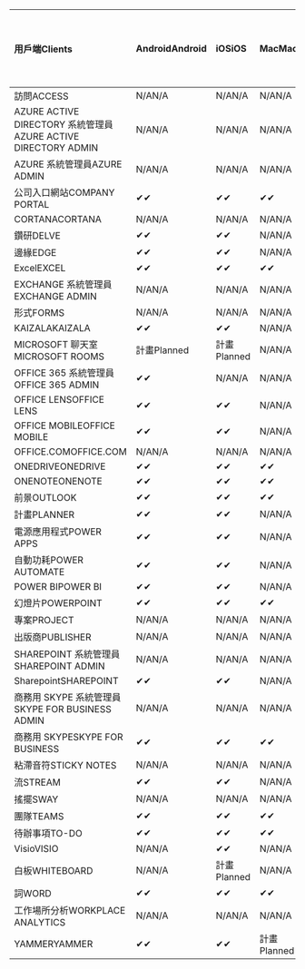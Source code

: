<!-- This file is generated automatically. Changes made to this file will be overwritten.-->
|<span data-ttu-id="32277-101">用戶端</span><span class="sxs-lookup"><span data-stu-id="32277-101">Clients</span></span>|<span data-ttu-id="32277-102">Android</span><span class="sxs-lookup"><span data-stu-id="32277-102">Android</span></span>|<span data-ttu-id="32277-103">iOS</span><span class="sxs-lookup"><span data-stu-id="32277-103">iOS</span></span>|<span data-ttu-id="32277-104">Mac</span><span class="sxs-lookup"><span data-stu-id="32277-104">Mac</span></span>|<span data-ttu-id="32277-105">Windows 10</span><span class="sxs-lookup"><span data-stu-id="32277-105">Windows 10</span></span><br><span data-ttu-id="32277-106">桌上型電腦</span><span class="sxs-lookup"><span data-stu-id="32277-106">Desktop</span></span>|<span data-ttu-id="32277-107">Windows 10</span><span class="sxs-lookup"><span data-stu-id="32277-107">Windows 10</span></span><br><span data-ttu-id="32277-108">新式應用程式</span><span class="sxs-lookup"><span data-stu-id="32277-108">Modern Apps</span></span>|
|:-|:-|:-|:-|:-|:-|
|<span data-ttu-id="32277-109">訪問</span><span class="sxs-lookup"><span data-stu-id="32277-109">ACCESS</span></span>|<span data-ttu-id="32277-110">N/A</span><span class="sxs-lookup"><span data-stu-id="32277-110">N/A</span></span>|<span data-ttu-id="32277-111">N/A</span><span class="sxs-lookup"><span data-stu-id="32277-111">N/A</span></span>|<span data-ttu-id="32277-112">N/A</span><span class="sxs-lookup"><span data-stu-id="32277-112">N/A</span></span>|<span data-ttu-id="32277-113">✔</span><span class="sxs-lookup"><span data-stu-id="32277-113">✔</span></span>|<span data-ttu-id="32277-114">N/A</span><span class="sxs-lookup"><span data-stu-id="32277-114">N/A</span></span>|
|<span data-ttu-id="32277-115">AZURE ACTIVE DIRECTORY 系統管理員</span><span class="sxs-lookup"><span data-stu-id="32277-115">AZURE ACTIVE DIRECTORY ADMIN</span></span>|<span data-ttu-id="32277-116">N/A</span><span class="sxs-lookup"><span data-stu-id="32277-116">N/A</span></span>|<span data-ttu-id="32277-117">N/A</span><span class="sxs-lookup"><span data-stu-id="32277-117">N/A</span></span>|<span data-ttu-id="32277-118">N/A</span><span class="sxs-lookup"><span data-stu-id="32277-118">N/A</span></span>|<span data-ttu-id="32277-119">✔</span><span class="sxs-lookup"><span data-stu-id="32277-119">✔</span></span>|<span data-ttu-id="32277-120">N/A</span><span class="sxs-lookup"><span data-stu-id="32277-120">N/A</span></span>|
|<span data-ttu-id="32277-121">AZURE 系統管理員</span><span class="sxs-lookup"><span data-stu-id="32277-121">AZURE ADMIN</span></span>|<span data-ttu-id="32277-122">N/A</span><span class="sxs-lookup"><span data-stu-id="32277-122">N/A</span></span>|<span data-ttu-id="32277-123">N/A</span><span class="sxs-lookup"><span data-stu-id="32277-123">N/A</span></span>|<span data-ttu-id="32277-124">N/A</span><span class="sxs-lookup"><span data-stu-id="32277-124">N/A</span></span>|<span data-ttu-id="32277-125">N/A</span><span class="sxs-lookup"><span data-stu-id="32277-125">N/A</span></span>|<span data-ttu-id="32277-126">N/A</span><span class="sxs-lookup"><span data-stu-id="32277-126">N/A</span></span>|
|<span data-ttu-id="32277-127">公司入口網站</span><span class="sxs-lookup"><span data-stu-id="32277-127">COMPANY PORTAL</span></span>|<span data-ttu-id="32277-128">✔</span><span class="sxs-lookup"><span data-stu-id="32277-128">✔</span></span>|<span data-ttu-id="32277-129">✔</span><span class="sxs-lookup"><span data-stu-id="32277-129">✔</span></span>|<span data-ttu-id="32277-130">✔</span><span class="sxs-lookup"><span data-stu-id="32277-130">✔</span></span>|<span data-ttu-id="32277-131">N/A</span><span class="sxs-lookup"><span data-stu-id="32277-131">N/A</span></span>|<span data-ttu-id="32277-132">✔</span><span class="sxs-lookup"><span data-stu-id="32277-132">✔</span></span>|
|<span data-ttu-id="32277-133">CORTANA</span><span class="sxs-lookup"><span data-stu-id="32277-133">CORTANA</span></span>|<span data-ttu-id="32277-134">N/A</span><span class="sxs-lookup"><span data-stu-id="32277-134">N/A</span></span>|<span data-ttu-id="32277-135">N/A</span><span class="sxs-lookup"><span data-stu-id="32277-135">N/A</span></span>|<span data-ttu-id="32277-136">N/A</span><span class="sxs-lookup"><span data-stu-id="32277-136">N/A</span></span>|<span data-ttu-id="32277-137">N/A</span><span class="sxs-lookup"><span data-stu-id="32277-137">N/A</span></span>|<span data-ttu-id="32277-138">✔</span><span class="sxs-lookup"><span data-stu-id="32277-138">✔</span></span>|
|<span data-ttu-id="32277-139">鑽研</span><span class="sxs-lookup"><span data-stu-id="32277-139">DELVE</span></span>|<span data-ttu-id="32277-140">✔</span><span class="sxs-lookup"><span data-stu-id="32277-140">✔</span></span>|<span data-ttu-id="32277-141">✔</span><span class="sxs-lookup"><span data-stu-id="32277-141">✔</span></span>|<span data-ttu-id="32277-142">N/A</span><span class="sxs-lookup"><span data-stu-id="32277-142">N/A</span></span>|<span data-ttu-id="32277-143">N/A</span><span class="sxs-lookup"><span data-stu-id="32277-143">N/A</span></span>|<span data-ttu-id="32277-144">N/A</span><span class="sxs-lookup"><span data-stu-id="32277-144">N/A</span></span>|
|<span data-ttu-id="32277-145">邊緣</span><span class="sxs-lookup"><span data-stu-id="32277-145">EDGE</span></span>|<span data-ttu-id="32277-146">✔</span><span class="sxs-lookup"><span data-stu-id="32277-146">✔</span></span>|<span data-ttu-id="32277-147">✔</span><span class="sxs-lookup"><span data-stu-id="32277-147">✔</span></span>|<span data-ttu-id="32277-148">N/A</span><span class="sxs-lookup"><span data-stu-id="32277-148">N/A</span></span>|<span data-ttu-id="32277-149">✔</span><span class="sxs-lookup"><span data-stu-id="32277-149">✔</span></span>|<span data-ttu-id="32277-150">N/A</span><span class="sxs-lookup"><span data-stu-id="32277-150">N/A</span></span>|
|<span data-ttu-id="32277-151">Excel</span><span class="sxs-lookup"><span data-stu-id="32277-151">EXCEL</span></span>|<span data-ttu-id="32277-152">✔</span><span class="sxs-lookup"><span data-stu-id="32277-152">✔</span></span>|<span data-ttu-id="32277-153">✔</span><span class="sxs-lookup"><span data-stu-id="32277-153">✔</span></span>|<span data-ttu-id="32277-154">✔</span><span class="sxs-lookup"><span data-stu-id="32277-154">✔</span></span>|<span data-ttu-id="32277-155">✔</span><span class="sxs-lookup"><span data-stu-id="32277-155">✔</span></span>|<span data-ttu-id="32277-156">✔</span><span class="sxs-lookup"><span data-stu-id="32277-156">✔</span></span>|
|<span data-ttu-id="32277-157">EXCHANGE 系統管理員</span><span class="sxs-lookup"><span data-stu-id="32277-157">EXCHANGE ADMIN</span></span>|<span data-ttu-id="32277-158">N/A</span><span class="sxs-lookup"><span data-stu-id="32277-158">N/A</span></span>|<span data-ttu-id="32277-159">N/A</span><span class="sxs-lookup"><span data-stu-id="32277-159">N/A</span></span>|<span data-ttu-id="32277-160">N/A</span><span class="sxs-lookup"><span data-stu-id="32277-160">N/A</span></span>|<span data-ttu-id="32277-161">✔</span><span class="sxs-lookup"><span data-stu-id="32277-161">✔</span></span>|<span data-ttu-id="32277-162">N/A</span><span class="sxs-lookup"><span data-stu-id="32277-162">N/A</span></span>|
|<span data-ttu-id="32277-163">形式</span><span class="sxs-lookup"><span data-stu-id="32277-163">FORMS</span></span>|<span data-ttu-id="32277-164">N/A</span><span class="sxs-lookup"><span data-stu-id="32277-164">N/A</span></span>|<span data-ttu-id="32277-165">N/A</span><span class="sxs-lookup"><span data-stu-id="32277-165">N/A</span></span>|<span data-ttu-id="32277-166">N/A</span><span class="sxs-lookup"><span data-stu-id="32277-166">N/A</span></span>|<span data-ttu-id="32277-167">N/A</span><span class="sxs-lookup"><span data-stu-id="32277-167">N/A</span></span>|<span data-ttu-id="32277-168">N/A</span><span class="sxs-lookup"><span data-stu-id="32277-168">N/A</span></span>|
|<span data-ttu-id="32277-169">KAIZALA</span><span class="sxs-lookup"><span data-stu-id="32277-169">KAIZALA</span></span>|<span data-ttu-id="32277-170">✔</span><span class="sxs-lookup"><span data-stu-id="32277-170">✔</span></span>|<span data-ttu-id="32277-171">✔</span><span class="sxs-lookup"><span data-stu-id="32277-171">✔</span></span>|<span data-ttu-id="32277-172">N/A</span><span class="sxs-lookup"><span data-stu-id="32277-172">N/A</span></span>|<span data-ttu-id="32277-173">N/A</span><span class="sxs-lookup"><span data-stu-id="32277-173">N/A</span></span>|<span data-ttu-id="32277-174">N/A</span><span class="sxs-lookup"><span data-stu-id="32277-174">N/A</span></span>|
|<span data-ttu-id="32277-175">MICROSOFT 聊天室</span><span class="sxs-lookup"><span data-stu-id="32277-175">MICROSOFT ROOMS</span></span>|<span data-ttu-id="32277-176">計畫</span><span class="sxs-lookup"><span data-stu-id="32277-176">Planned</span></span>|<span data-ttu-id="32277-177">計畫</span><span class="sxs-lookup"><span data-stu-id="32277-177">Planned</span></span>|<span data-ttu-id="32277-178">N/A</span><span class="sxs-lookup"><span data-stu-id="32277-178">N/A</span></span>|<span data-ttu-id="32277-179">N/A</span><span class="sxs-lookup"><span data-stu-id="32277-179">N/A</span></span>|<span data-ttu-id="32277-180">N/A</span><span class="sxs-lookup"><span data-stu-id="32277-180">N/A</span></span>|
|<span data-ttu-id="32277-181">OFFICE 365 系統管理員</span><span class="sxs-lookup"><span data-stu-id="32277-181">OFFICE 365 ADMIN</span></span>|<span data-ttu-id="32277-182">✔</span><span class="sxs-lookup"><span data-stu-id="32277-182">✔</span></span>|<span data-ttu-id="32277-183">N/A</span><span class="sxs-lookup"><span data-stu-id="32277-183">N/A</span></span>|<span data-ttu-id="32277-184">N/A</span><span class="sxs-lookup"><span data-stu-id="32277-184">N/A</span></span>|<span data-ttu-id="32277-185">N/A</span><span class="sxs-lookup"><span data-stu-id="32277-185">N/A</span></span>|<span data-ttu-id="32277-186">N/A</span><span class="sxs-lookup"><span data-stu-id="32277-186">N/A</span></span>|
|<span data-ttu-id="32277-187">OFFICE LENS</span><span class="sxs-lookup"><span data-stu-id="32277-187">OFFICE LENS</span></span>|<span data-ttu-id="32277-188">✔</span><span class="sxs-lookup"><span data-stu-id="32277-188">✔</span></span>|<span data-ttu-id="32277-189">✔</span><span class="sxs-lookup"><span data-stu-id="32277-189">✔</span></span>|<span data-ttu-id="32277-190">N/A</span><span class="sxs-lookup"><span data-stu-id="32277-190">N/A</span></span>|<span data-ttu-id="32277-191">N/A</span><span class="sxs-lookup"><span data-stu-id="32277-191">N/A</span></span>|<span data-ttu-id="32277-192">✔</span><span class="sxs-lookup"><span data-stu-id="32277-192">✔</span></span>|
|<span data-ttu-id="32277-193">OFFICE MOBILE</span><span class="sxs-lookup"><span data-stu-id="32277-193">OFFICE MOBILE</span></span>|<span data-ttu-id="32277-194">✔</span><span class="sxs-lookup"><span data-stu-id="32277-194">✔</span></span>|<span data-ttu-id="32277-195">✔</span><span class="sxs-lookup"><span data-stu-id="32277-195">✔</span></span>|<span data-ttu-id="32277-196">N/A</span><span class="sxs-lookup"><span data-stu-id="32277-196">N/A</span></span>|<span data-ttu-id="32277-197">N/A</span><span class="sxs-lookup"><span data-stu-id="32277-197">N/A</span></span>|<span data-ttu-id="32277-198">N/A</span><span class="sxs-lookup"><span data-stu-id="32277-198">N/A</span></span>|
|<span data-ttu-id="32277-199">OFFICE.COM</span><span class="sxs-lookup"><span data-stu-id="32277-199">OFFICE.COM</span></span>|<span data-ttu-id="32277-200">N/A</span><span class="sxs-lookup"><span data-stu-id="32277-200">N/A</span></span>|<span data-ttu-id="32277-201">N/A</span><span class="sxs-lookup"><span data-stu-id="32277-201">N/A</span></span>|<span data-ttu-id="32277-202">N/A</span><span class="sxs-lookup"><span data-stu-id="32277-202">N/A</span></span>|<span data-ttu-id="32277-203">N/A</span><span class="sxs-lookup"><span data-stu-id="32277-203">N/A</span></span>|<span data-ttu-id="32277-204">✔</span><span class="sxs-lookup"><span data-stu-id="32277-204">✔</span></span>|
|<span data-ttu-id="32277-205">ONEDRIVE</span><span class="sxs-lookup"><span data-stu-id="32277-205">ONEDRIVE</span></span>|<span data-ttu-id="32277-206">✔</span><span class="sxs-lookup"><span data-stu-id="32277-206">✔</span></span>|<span data-ttu-id="32277-207">✔</span><span class="sxs-lookup"><span data-stu-id="32277-207">✔</span></span>|<span data-ttu-id="32277-208">✔</span><span class="sxs-lookup"><span data-stu-id="32277-208">✔</span></span>|<span data-ttu-id="32277-209">✔</span><span class="sxs-lookup"><span data-stu-id="32277-209">✔</span></span>|<span data-ttu-id="32277-210">✔</span><span class="sxs-lookup"><span data-stu-id="32277-210">✔</span></span>|
|<span data-ttu-id="32277-211">ONENOTE</span><span class="sxs-lookup"><span data-stu-id="32277-211">ONENOTE</span></span>|<span data-ttu-id="32277-212">✔</span><span class="sxs-lookup"><span data-stu-id="32277-212">✔</span></span>|<span data-ttu-id="32277-213">✔</span><span class="sxs-lookup"><span data-stu-id="32277-213">✔</span></span>|<span data-ttu-id="32277-214">✔</span><span class="sxs-lookup"><span data-stu-id="32277-214">✔</span></span>|<span data-ttu-id="32277-215">✔</span><span class="sxs-lookup"><span data-stu-id="32277-215">✔</span></span>|<span data-ttu-id="32277-216">✔</span><span class="sxs-lookup"><span data-stu-id="32277-216">✔</span></span>|
|<span data-ttu-id="32277-217">前景</span><span class="sxs-lookup"><span data-stu-id="32277-217">OUTLOOK</span></span>|<span data-ttu-id="32277-218">✔</span><span class="sxs-lookup"><span data-stu-id="32277-218">✔</span></span>|<span data-ttu-id="32277-219">✔</span><span class="sxs-lookup"><span data-stu-id="32277-219">✔</span></span>|<span data-ttu-id="32277-220">✔</span><span class="sxs-lookup"><span data-stu-id="32277-220">✔</span></span>|<span data-ttu-id="32277-221">✔</span><span class="sxs-lookup"><span data-stu-id="32277-221">✔</span></span>|<span data-ttu-id="32277-222">✔</span><span class="sxs-lookup"><span data-stu-id="32277-222">✔</span></span>|
|<span data-ttu-id="32277-223">計畫</span><span class="sxs-lookup"><span data-stu-id="32277-223">PLANNER</span></span>|<span data-ttu-id="32277-224">✔</span><span class="sxs-lookup"><span data-stu-id="32277-224">✔</span></span>|<span data-ttu-id="32277-225">✔</span><span class="sxs-lookup"><span data-stu-id="32277-225">✔</span></span>|<span data-ttu-id="32277-226">N/A</span><span class="sxs-lookup"><span data-stu-id="32277-226">N/A</span></span>|<span data-ttu-id="32277-227">N/A</span><span class="sxs-lookup"><span data-stu-id="32277-227">N/A</span></span>|<span data-ttu-id="32277-228">N/A</span><span class="sxs-lookup"><span data-stu-id="32277-228">N/A</span></span>|
|<span data-ttu-id="32277-229">電源應用程式</span><span class="sxs-lookup"><span data-stu-id="32277-229">POWER APPS</span></span>|<span data-ttu-id="32277-230">✔</span><span class="sxs-lookup"><span data-stu-id="32277-230">✔</span></span>|<span data-ttu-id="32277-231">✔</span><span class="sxs-lookup"><span data-stu-id="32277-231">✔</span></span>|<span data-ttu-id="32277-232">N/A</span><span class="sxs-lookup"><span data-stu-id="32277-232">N/A</span></span>|<span data-ttu-id="32277-233">N/A</span><span class="sxs-lookup"><span data-stu-id="32277-233">N/A</span></span>|<span data-ttu-id="32277-234">✔</span><span class="sxs-lookup"><span data-stu-id="32277-234">✔</span></span>|
|<span data-ttu-id="32277-235">自動功耗</span><span class="sxs-lookup"><span data-stu-id="32277-235">POWER AUTOMATE</span></span>|<span data-ttu-id="32277-236">✔</span><span class="sxs-lookup"><span data-stu-id="32277-236">✔</span></span>|<span data-ttu-id="32277-237">✔</span><span class="sxs-lookup"><span data-stu-id="32277-237">✔</span></span>|<span data-ttu-id="32277-238">N/A</span><span class="sxs-lookup"><span data-stu-id="32277-238">N/A</span></span>|<span data-ttu-id="32277-239">N/A</span><span class="sxs-lookup"><span data-stu-id="32277-239">N/A</span></span>|<span data-ttu-id="32277-240">N/A</span><span class="sxs-lookup"><span data-stu-id="32277-240">N/A</span></span>|
|<span data-ttu-id="32277-241">POWER BI</span><span class="sxs-lookup"><span data-stu-id="32277-241">POWER BI</span></span>|<span data-ttu-id="32277-242">✔</span><span class="sxs-lookup"><span data-stu-id="32277-242">✔</span></span>|<span data-ttu-id="32277-243">✔</span><span class="sxs-lookup"><span data-stu-id="32277-243">✔</span></span>|<span data-ttu-id="32277-244">N/A</span><span class="sxs-lookup"><span data-stu-id="32277-244">N/A</span></span>|<span data-ttu-id="32277-245">✔</span><span class="sxs-lookup"><span data-stu-id="32277-245">✔</span></span>|<span data-ttu-id="32277-246">✔</span><span class="sxs-lookup"><span data-stu-id="32277-246">✔</span></span>|
|<span data-ttu-id="32277-247">幻燈片</span><span class="sxs-lookup"><span data-stu-id="32277-247">POWERPOINT</span></span>|<span data-ttu-id="32277-248">✔</span><span class="sxs-lookup"><span data-stu-id="32277-248">✔</span></span>|<span data-ttu-id="32277-249">✔</span><span class="sxs-lookup"><span data-stu-id="32277-249">✔</span></span>|<span data-ttu-id="32277-250">✔</span><span class="sxs-lookup"><span data-stu-id="32277-250">✔</span></span>|<span data-ttu-id="32277-251">✔</span><span class="sxs-lookup"><span data-stu-id="32277-251">✔</span></span>|<span data-ttu-id="32277-252">✔</span><span class="sxs-lookup"><span data-stu-id="32277-252">✔</span></span>|
|<span data-ttu-id="32277-253">專案</span><span class="sxs-lookup"><span data-stu-id="32277-253">PROJECT</span></span>|<span data-ttu-id="32277-254">N/A</span><span class="sxs-lookup"><span data-stu-id="32277-254">N/A</span></span>|<span data-ttu-id="32277-255">N/A</span><span class="sxs-lookup"><span data-stu-id="32277-255">N/A</span></span>|<span data-ttu-id="32277-256">N/A</span><span class="sxs-lookup"><span data-stu-id="32277-256">N/A</span></span>|<span data-ttu-id="32277-257">✔</span><span class="sxs-lookup"><span data-stu-id="32277-257">✔</span></span>|<span data-ttu-id="32277-258">N/A</span><span class="sxs-lookup"><span data-stu-id="32277-258">N/A</span></span>|
|<span data-ttu-id="32277-259">出版商</span><span class="sxs-lookup"><span data-stu-id="32277-259">PUBLISHER</span></span>|<span data-ttu-id="32277-260">N/A</span><span class="sxs-lookup"><span data-stu-id="32277-260">N/A</span></span>|<span data-ttu-id="32277-261">N/A</span><span class="sxs-lookup"><span data-stu-id="32277-261">N/A</span></span>|<span data-ttu-id="32277-262">N/A</span><span class="sxs-lookup"><span data-stu-id="32277-262">N/A</span></span>|<span data-ttu-id="32277-263">✔</span><span class="sxs-lookup"><span data-stu-id="32277-263">✔</span></span>|<span data-ttu-id="32277-264">N/A</span><span class="sxs-lookup"><span data-stu-id="32277-264">N/A</span></span>|
|<span data-ttu-id="32277-265">SHAREPOINT 系統管理員</span><span class="sxs-lookup"><span data-stu-id="32277-265">SHAREPOINT ADMIN</span></span>|<span data-ttu-id="32277-266">N/A</span><span class="sxs-lookup"><span data-stu-id="32277-266">N/A</span></span>|<span data-ttu-id="32277-267">N/A</span><span class="sxs-lookup"><span data-stu-id="32277-267">N/A</span></span>|<span data-ttu-id="32277-268">N/A</span><span class="sxs-lookup"><span data-stu-id="32277-268">N/A</span></span>|<span data-ttu-id="32277-269">✔</span><span class="sxs-lookup"><span data-stu-id="32277-269">✔</span></span>|<span data-ttu-id="32277-270">N/A</span><span class="sxs-lookup"><span data-stu-id="32277-270">N/A</span></span>|
|<span data-ttu-id="32277-271">Sharepoint</span><span class="sxs-lookup"><span data-stu-id="32277-271">SHAREPOINT</span></span>|<span data-ttu-id="32277-272">✔</span><span class="sxs-lookup"><span data-stu-id="32277-272">✔</span></span>|<span data-ttu-id="32277-273">✔</span><span class="sxs-lookup"><span data-stu-id="32277-273">✔</span></span>|<span data-ttu-id="32277-274">N/A</span><span class="sxs-lookup"><span data-stu-id="32277-274">N/A</span></span>|<span data-ttu-id="32277-275">N/A</span><span class="sxs-lookup"><span data-stu-id="32277-275">N/A</span></span>|<span data-ttu-id="32277-276">N/A</span><span class="sxs-lookup"><span data-stu-id="32277-276">N/A</span></span>|
|<span data-ttu-id="32277-277">商務用 SKYPE 系統管理員</span><span class="sxs-lookup"><span data-stu-id="32277-277">SKYPE FOR BUSINESS ADMIN</span></span>|<span data-ttu-id="32277-278">N/A</span><span class="sxs-lookup"><span data-stu-id="32277-278">N/A</span></span>|<span data-ttu-id="32277-279">N/A</span><span class="sxs-lookup"><span data-stu-id="32277-279">N/A</span></span>|<span data-ttu-id="32277-280">N/A</span><span class="sxs-lookup"><span data-stu-id="32277-280">N/A</span></span>|<span data-ttu-id="32277-281">✔</span><span class="sxs-lookup"><span data-stu-id="32277-281">✔</span></span>|<span data-ttu-id="32277-282">N/A</span><span class="sxs-lookup"><span data-stu-id="32277-282">N/A</span></span>|
|<span data-ttu-id="32277-283">商務用 SKYPE</span><span class="sxs-lookup"><span data-stu-id="32277-283">SKYPE FOR BUSINESS</span></span>|<span data-ttu-id="32277-284">✔</span><span class="sxs-lookup"><span data-stu-id="32277-284">✔</span></span>|<span data-ttu-id="32277-285">✔</span><span class="sxs-lookup"><span data-stu-id="32277-285">✔</span></span>|<span data-ttu-id="32277-286">✔</span><span class="sxs-lookup"><span data-stu-id="32277-286">✔</span></span>|<span data-ttu-id="32277-287">✔</span><span class="sxs-lookup"><span data-stu-id="32277-287">✔</span></span>|<span data-ttu-id="32277-288">N/A</span><span class="sxs-lookup"><span data-stu-id="32277-288">N/A</span></span>|
|<span data-ttu-id="32277-289">粘滯音符</span><span class="sxs-lookup"><span data-stu-id="32277-289">STICKY NOTES</span></span>|<span data-ttu-id="32277-290">N/A</span><span class="sxs-lookup"><span data-stu-id="32277-290">N/A</span></span>|<span data-ttu-id="32277-291">N/A</span><span class="sxs-lookup"><span data-stu-id="32277-291">N/A</span></span>|<span data-ttu-id="32277-292">N/A</span><span class="sxs-lookup"><span data-stu-id="32277-292">N/A</span></span>|<span data-ttu-id="32277-293">N/A</span><span class="sxs-lookup"><span data-stu-id="32277-293">N/A</span></span>|<span data-ttu-id="32277-294">✔</span><span class="sxs-lookup"><span data-stu-id="32277-294">✔</span></span>|
|<span data-ttu-id="32277-295">流</span><span class="sxs-lookup"><span data-stu-id="32277-295">STREAM</span></span>|<span data-ttu-id="32277-296">✔</span><span class="sxs-lookup"><span data-stu-id="32277-296">✔</span></span>|<span data-ttu-id="32277-297">✔</span><span class="sxs-lookup"><span data-stu-id="32277-297">✔</span></span>|<span data-ttu-id="32277-298">N/A</span><span class="sxs-lookup"><span data-stu-id="32277-298">N/A</span></span>|<span data-ttu-id="32277-299">N/A</span><span class="sxs-lookup"><span data-stu-id="32277-299">N/A</span></span>|<span data-ttu-id="32277-300">N/A</span><span class="sxs-lookup"><span data-stu-id="32277-300">N/A</span></span>|
|<span data-ttu-id="32277-301">搖擺</span><span class="sxs-lookup"><span data-stu-id="32277-301">SWAY</span></span>|<span data-ttu-id="32277-302">N/A</span><span class="sxs-lookup"><span data-stu-id="32277-302">N/A</span></span>|<span data-ttu-id="32277-303">N/A</span><span class="sxs-lookup"><span data-stu-id="32277-303">N/A</span></span>|<span data-ttu-id="32277-304">N/A</span><span class="sxs-lookup"><span data-stu-id="32277-304">N/A</span></span>|<span data-ttu-id="32277-305">N/A</span><span class="sxs-lookup"><span data-stu-id="32277-305">N/A</span></span>|<span data-ttu-id="32277-306">✔</span><span class="sxs-lookup"><span data-stu-id="32277-306">✔</span></span>|
|<span data-ttu-id="32277-307">團隊</span><span class="sxs-lookup"><span data-stu-id="32277-307">TEAMS</span></span>|<span data-ttu-id="32277-308">✔</span><span class="sxs-lookup"><span data-stu-id="32277-308">✔</span></span>|<span data-ttu-id="32277-309">✔</span><span class="sxs-lookup"><span data-stu-id="32277-309">✔</span></span>|<span data-ttu-id="32277-310">✔</span><span class="sxs-lookup"><span data-stu-id="32277-310">✔</span></span>|<span data-ttu-id="32277-311">計畫</span><span class="sxs-lookup"><span data-stu-id="32277-311">Planned</span></span>|<span data-ttu-id="32277-312">N/A</span><span class="sxs-lookup"><span data-stu-id="32277-312">N/A</span></span>|
|<span data-ttu-id="32277-313">待辦事項</span><span class="sxs-lookup"><span data-stu-id="32277-313">TO-DO</span></span>|<span data-ttu-id="32277-314">✔</span><span class="sxs-lookup"><span data-stu-id="32277-314">✔</span></span>|<span data-ttu-id="32277-315">✔</span><span class="sxs-lookup"><span data-stu-id="32277-315">✔</span></span>|<span data-ttu-id="32277-316">✔</span><span class="sxs-lookup"><span data-stu-id="32277-316">✔</span></span>|<span data-ttu-id="32277-317">N/A</span><span class="sxs-lookup"><span data-stu-id="32277-317">N/A</span></span>|<span data-ttu-id="32277-318">✔</span><span class="sxs-lookup"><span data-stu-id="32277-318">✔</span></span>|
|<span data-ttu-id="32277-319">Visio</span><span class="sxs-lookup"><span data-stu-id="32277-319">VISIO</span></span>|<span data-ttu-id="32277-320">N/A</span><span class="sxs-lookup"><span data-stu-id="32277-320">N/A</span></span>|<span data-ttu-id="32277-321">✔</span><span class="sxs-lookup"><span data-stu-id="32277-321">✔</span></span>|<span data-ttu-id="32277-322">N/A</span><span class="sxs-lookup"><span data-stu-id="32277-322">N/A</span></span>|<span data-ttu-id="32277-323">✔</span><span class="sxs-lookup"><span data-stu-id="32277-323">✔</span></span>|<span data-ttu-id="32277-324">N/A</span><span class="sxs-lookup"><span data-stu-id="32277-324">N/A</span></span>|
|<span data-ttu-id="32277-325">白板</span><span class="sxs-lookup"><span data-stu-id="32277-325">WHITEBOARD</span></span>|<span data-ttu-id="32277-326">N/A</span><span class="sxs-lookup"><span data-stu-id="32277-326">N/A</span></span>|<span data-ttu-id="32277-327">計畫</span><span class="sxs-lookup"><span data-stu-id="32277-327">Planned</span></span>|<span data-ttu-id="32277-328">N/A</span><span class="sxs-lookup"><span data-stu-id="32277-328">N/A</span></span>|<span data-ttu-id="32277-329">N/A</span><span class="sxs-lookup"><span data-stu-id="32277-329">N/A</span></span>|<span data-ttu-id="32277-330">✔</span><span class="sxs-lookup"><span data-stu-id="32277-330">✔</span></span>|
|<span data-ttu-id="32277-331">詞</span><span class="sxs-lookup"><span data-stu-id="32277-331">WORD</span></span>|<span data-ttu-id="32277-332">✔</span><span class="sxs-lookup"><span data-stu-id="32277-332">✔</span></span>|<span data-ttu-id="32277-333">✔</span><span class="sxs-lookup"><span data-stu-id="32277-333">✔</span></span>|<span data-ttu-id="32277-334">✔</span><span class="sxs-lookup"><span data-stu-id="32277-334">✔</span></span>|<span data-ttu-id="32277-335">✔</span><span class="sxs-lookup"><span data-stu-id="32277-335">✔</span></span>|<span data-ttu-id="32277-336">✔</span><span class="sxs-lookup"><span data-stu-id="32277-336">✔</span></span>|
|<span data-ttu-id="32277-337">工作場所分析</span><span class="sxs-lookup"><span data-stu-id="32277-337">WORKPLACE ANALYTICS</span></span>|<span data-ttu-id="32277-338">N/A</span><span class="sxs-lookup"><span data-stu-id="32277-338">N/A</span></span>|<span data-ttu-id="32277-339">N/A</span><span class="sxs-lookup"><span data-stu-id="32277-339">N/A</span></span>|<span data-ttu-id="32277-340">N/A</span><span class="sxs-lookup"><span data-stu-id="32277-340">N/A</span></span>|<span data-ttu-id="32277-341">N/A</span><span class="sxs-lookup"><span data-stu-id="32277-341">N/A</span></span>|<span data-ttu-id="32277-342">N/A</span><span class="sxs-lookup"><span data-stu-id="32277-342">N/A</span></span>|
|<span data-ttu-id="32277-343">YAMMER</span><span class="sxs-lookup"><span data-stu-id="32277-343">YAMMER</span></span>|<span data-ttu-id="32277-344">✔</span><span class="sxs-lookup"><span data-stu-id="32277-344">✔</span></span>|<span data-ttu-id="32277-345">✔</span><span class="sxs-lookup"><span data-stu-id="32277-345">✔</span></span>|<span data-ttu-id="32277-346">計畫</span><span class="sxs-lookup"><span data-stu-id="32277-346">Planned</span></span>|<span data-ttu-id="32277-347">計畫</span><span class="sxs-lookup"><span data-stu-id="32277-347">Planned</span></span>|<span data-ttu-id="32277-348">N/A</span><span class="sxs-lookup"><span data-stu-id="32277-348">N/A</span></span>|
